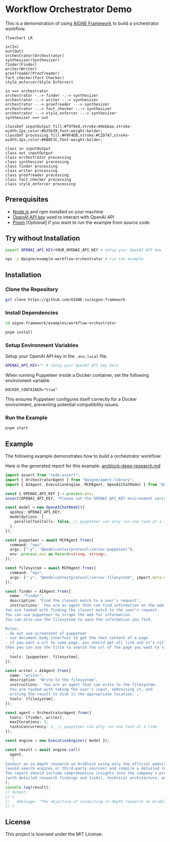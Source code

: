 # Workflow Orchestrator Demo

This is a demonstration of using [AIGNE Framework](https://github.com/AIGNE-io/aigne-framework) to build a orchestrator workflow.

```mermaid
flowchart LR

in(In)
out(Out)
orchestrator(Orchestrator)
synthesizer(Synthesizer)
finder(Finder)
writer(Writer)
proofreader(Proofreader)
fact_checker(Fact Checker)
style_enforcer(Style Enforcer)

in ==> orchestrator
orchestrator -.-> finder -.-> synthesizer
orchestrator -.-> writer -.-> synthesizer
orchestrator -.-> proofreader -.-> synthesizer
orchestrator -.-> fact_checker -.-> synthesizer
orchestrator -.-> style_enforcer -.-> synthesizer
synthesizer ==> out

classDef inputOutput fill:#f9f0ed,stroke:#debbae,stroke-width:2px,color:#b35b39,font-weight:bolder;
classDef processing fill:#F0F4EB,stroke:#C2D7A7,stroke-width:2px,color:#6B8F3C,font-weight:bolder;

class in inputOutput
class out inputOutput
class orchestrator processing
class synthesizer processing
class finder processing
class writer processing
class proofreader processing
class fact_checker processing
class style_enforcer processing
```

## Prerequisites

- [Node.js](https://nodejs.org) and npm installed on your machine
- [OpenAI API key](https://platform.openai.com/api-keys) used to interact with OpenAI API
- [Pnpm](https://pnpm.io) [Optional] if you want to run the example from source code

## Try without Installation

```bash
export OPENAI_API_KEY=YOUR_OPENAI_API_KEY # setup your OpenAI API key

npx -y @aigne/example-workflow-orchestrator # run the example
```

## Installation

### Clone the Repository

```bash
git clone https://github.com/AIGNE-io/aigne-framework
```

### Install Dependencies

```bash
cd aigne-framework/examples/workflow-orchestrator

pnpm install
```

### Setup Environment Variables

Setup your OpenAI API key in the `.env.local` file:

```bash
OPENAI_API_KEY="" # setup your OpenAI API key here
```

When running Puppeteer inside a Docker container, set the following environment variable:

```
DOCKER_CONTAINER="true"
```

This ensures Puppeteer configures itself correctly for a Docker environment, preventing potential compatibility issues.

### Run the Example

```bash
pnpm start
```

## Example

The following example demonstrates how to build a orchestrator workflow:

Here is the generated report for this example: [arcblock-deep-research.md](./generated-report-arcblock.md)

```typescript
import assert from "node:assert";
import { OrchestratorAgent } from "@aigne/agent-library";
import { AIAgent, ExecutionEngine, MCPAgent, OpenAIChatModel } from "@aigne/core";

const { OPENAI_API_KEY } = process.env;
assert(OPENAI_API_KEY, "Please set the OPENAI_API_KEY environment variable");

const model = new OpenAIChatModel({
  apiKey: OPENAI_API_KEY,
  modelOptions: {
    parallelToolCalls: false, // puppeteer can only run one task at a time
  },
});

const puppeteer = await MCPAgent.from({
  command: "npx",
  args: ["-y", "@modelcontextprotocol/server-puppeteer"],
  env: process.env as Record<string, string>,
});

const filesystem = await MCPAgent.from({
  command: "npx",
  args: ["-y", "@modelcontextprotocol/server-filesystem", import.meta.dir],
});

const finder = AIAgent.from({
  name: "finder",
  description: "Find the closest match to a user's request",
  instructions: `You are an agent that can find information on the web.
You are tasked with finding the closest match to the user's request.
You can use puppeteer to scrape the web for information.
You can also use the filesystem to save the information you find.

Rules:
- do not use screenshot of puppeteer
- use document.body.innerText to get the text content of a page
- if you want a url to some page, you should get all link and it's title of current(home) page,
then you can use the title to search the url of the page you want to visit.
  `,
  tools: [puppeteer, filesystem],
});

const writer = AIAgent.from({
  name: "writer",
  description: "Write to the filesystem",
  instructions: `You are an agent that can write to the filesystem.
  You are tasked with taking the user's input, addressing it, and
  writing the result to disk in the appropriate location.`,
  tools: [filesystem],
});

const agent = OrchestratorAgent.from({
  tools: [finder, writer],
  maxIterations: 3,
  tasksConcurrency: 1, // puppeteer can only run one task at a time
});

const engine = new ExecutionEngine({ model });

const result = await engine.call(
  agent,
  `\
Conduct an in-depth research on ArcBlock using only the official website\
(avoid search engines or third-party sources) and compile a detailed report saved as arcblock.md. \
The report should include comprehensive insights into the company's products \
(with detailed research findings and links), technical architecture, and future plans.`,
);
console.log(result);
// Output:
// {
//   $message: "The objective of conducting in-depth research on ArcBlock using only the official website has been successfully completed...",
// }
```

## License

This project is licensed under the MIT License.

